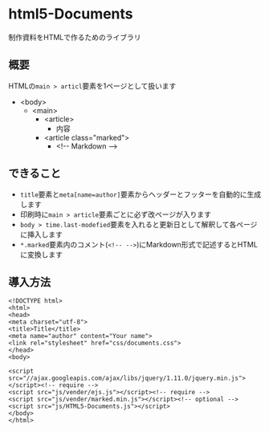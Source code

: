 html5-Documents
===============

制作資料をHTMLで作るためのライブラリ

## 概要

HTMLの`main > articl`要素を1ページとして扱います

- &lt;body>
    - &lt;main>
        - &lt;article>
            - 内容
        - &lt;article class="marked">
            - &lt;!-- Markdown -->

## できること

- `title`要素と`meta[name=author]`要素からヘッダーとフッターを自動的に生成します
- 印刷時に`main > article`要素ごとに必ず改ページが入ります
- `body > time.last-modefied`要素を入れると更新日として解釈して各ページに挿入します
- `*.marked`要素内のコメント(`<!-- -->`)にMarkdown形式で記述するとHTMLに変換します

## 導入方法

```
<!DOCTYPE html>
<html>
<head>
<meta charset="utf-8">
<title>Title</title>
<meta name="author" content="Your name">
<link rel="stylesheet" href="css/documents.css">
</head>
<body>

<script src="//ajax.googleapis.com/ajax/libs/jquery/1.11.0/jquery.min.js"></script><!-- require -->
<script src="js/vender/ejs.js"></script><!-- require -->
<script src="js/vender/marked.min.js"></script><!-- optional -->
<script src="js/HTML5-Documents.js"></script>
</body>
</html>
```